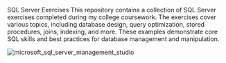 SQL Server Exercises
This repository contains a collection of SQL Server exercises completed during my college coursework. The exercises cover various topics, including database design, query optimization, stored procedures, joins, indexing, and more. These examples demonstrate core SQL skills and best practices for database management and manipulation.

![microsoft_sql_server_management_studio](https://github.com/user-attachments/assets/bee6bce5-6913-48e2-9f8c-71476ffbecb9)
